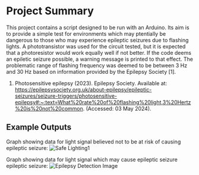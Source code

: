 # Project Summary

This project contains a script designed to be run with an Arduino. Its aim is to provide a simple test for 
environments which may ptentially be dangerous to those who may experience epileptic seizures
due to flashing lights. A phototransistor was used for the circuit tested, but it is expected that
a photoresistor would work equally well if not better. If the code deems an epiletic seizure possible,
a warning message is printed to that effect. The problematic range of flashing frequency was deemed to be between 3 Hz and 30 Hz based on information provided by the Epilepsy Society [1].

1. Photosensitive epilepsy (2023). Epilepsy Society. Available at: https://epilepsysociety.org.uk/about-epilepsy/epileptic-seizures/seizure-triggers/photosensitive-epilepsy#:~:text=What%20rate%20of%20flashing%20light,3%20Hertz%20is%20not%20common. (Accessed: 03 May 2024).

## Example Outputs
Graph showing data for light signal believed not to be at risk of causing epileptic seizure:
![Safe Lighting1](https://github.com/JoelANB/Arduino-Projects/assets/60829930/cb5121cd-15ed-45db-a4fb-77b492a33504)

Graph showing data for light signal which may cause epileptic seizure epileptic seizure:
![Epilepsy Detection Image](https://github.com/JoelANB/Arduino-Projects/assets/60829930/7d812796-12ad-4b1c-aebb-edb66839a39e)

